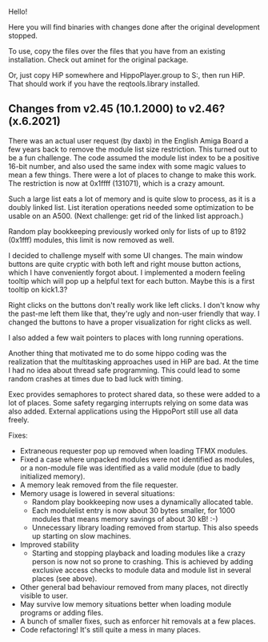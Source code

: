 Hello!

Here you will find binaries with changes
done after the original development stopped.

To use, copy the files over the files that you 
have from an existing installation. 
Check out aminet for the original package.

Or, just copy HiP somewhere and HippoPlayer.group to S:, 
then run HiP. That should work if you have the 
reqtools.library installed.



Changes from v2.45 (10.1.2000) to v2.46? (x.6.2021)
---------------------------------------------------

There was an actual user request (by daxb) in the English Amiga Board 
a few years back to remove the module list size restriction.
This turned out to be a fun challenge. The code assumed
the module list index to be a positive 16-bit number, and
also used the same index with some magic values to mean 
a few things. There were a lot of places to change to make this work. 
The restriction is now at 0x1ffff (131071), which is a crazy amount.

Such a large list eats a lot of memory and is quite slow to 
process, as it is a doubly linked list. List iteration
operations needed some optimization to be usable on an A500.
(Next challenge: get rid of the linked list approach.)

Random play bookkeeping previously worked only for lists of up 
to 8192 (0x1fff) modules, this limit is now removed as well.

I decided to challenge myself with some UI changes. The main window
buttons are quite cryptic with both left and right mouse button actions,
which I have conveniently forgot about. I implemented a modern feeling
tooltip which will pop up a helpful text for each button. 
Maybe this is a first tooltip on kick1.3?

Right clicks on the buttons don't really work like
left clicks. I don't know why the past-me left them like that, 
they're ugly and non-user friendly that way. I changed
the buttons to have a proper visualization for right clicks as well.

I also added a few wait pointers to places with long running operations.

Another thing that motivated me to do some hippo coding was the realization
that the multitasking approaches used in HiP are bad.
At the time I had no idea about thread safe programming. This could
lead to some random crashes at times due to bad luck with timing.

Exec provides semaphores to protect shared data,
so these were added to a lot of places. Some safety regarging
interrupts relying on some data was also added. 
External applications using the HippoPort still use all data freely.

Fixes:
- Extraneous requester pop up removed when loading TFMX modules.
- Fixed a case where unpacked modules were not identified as modules, or 
  a non-module file was identified as a valid module (due to badly initialized
  memory).
- A memory leak removed from the file requester.
- Memory usage is lowered in several situations:
  - Random play bookkeeping now uses a dynamically allocated table.
  - Each modulelist entry is now about 30 bytes smaller, for 1000 modules that means memory savings of
    about 30 kB! :-)
  - Unnecessary library loading removed from startup. This also speeds up starting on slow machines.
- Improved stability
  - Starting and stopping playback and loading modules like a crazy person is now not so 
    prone to crashing. This is achieved by adding exclusive access checks to
    module data and module list in several places (see above).
- Other general bad behaviour removed from many places, not directly visible to user.
- May survive low memory situations better when loading module programs or adding files.
- A bunch of smaller fixes, such as enforcer hit removals at a few places.
- Code refactoring! It's still quite a mess in many places.
